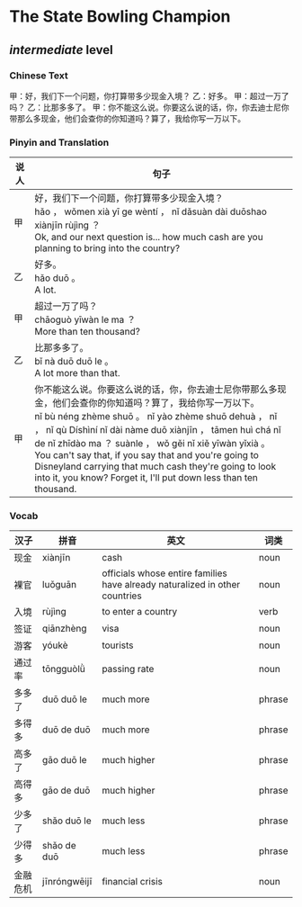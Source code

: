 # The State Bowling Champion
## *intermediate* level

### Chinese Text
甲：好，我们下一个问题，你打算带多少现金入境？
乙：好多。
甲：超过一万了吗？
乙：比那多多了。
甲：你不能这么说。你要这么说的话，你，你去迪士尼你带那么多现金，他们会查你的你知道吗？算了，我给你写一万以下。

### Pinyin and Translation
|说人|句子|
|----|----|
|甲|好，我们下一个问题，你打算带多少现金入境？<br />hǎo ， wǒmen xià yī  ge wèntí ， nǐ dǎsuàn dài duōshao xiànjīn rùjìng ？<br />Ok, and our next question is... how much cash are you planning to bring into the country?|
|乙|好多。<br />hǎo duō 。<br />A lot.|
|甲|超过一万了吗？<br />chāoguò yīwàn le ma ？<br />More than ten thousand?|
|乙|比那多多了。<br />bǐ nà duō duō le 。<br />A lot more than that.|
|甲|你不能这么说。你要这么说的话，你，你去迪士尼你带那么多现金，他们会查你的你知道吗？算了，我给你写一万以下。<br />nǐ bù néng zhème shuō 。 nǐ yào zhème shuō dehuà ， nǐ ， nǐ qù Díshìní nǐ dài nàme duō xiànjīn ， tāmen huì chá nǐ de nǐ zhīdào ma ？ suànle ， wǒ gěi nǐ xiě yīwàn yǐxià 。<br />You can't say that, if you say that and you're going to Disneyland carrying that much cash they're going to look into it, you know? Forget it, I'll put down less than ten thousand.|
### Vocab
|汉子|拼音|英文|词类|
|----|----|----|----|
|现金|xiànjīn|cash|noun|
|裸官|luǒguān|officials whose entire families have already naturalized in other countries|noun|
|入境|rùjìng|to enter a country|verb|
|签证|qiānzhèng|visa|noun|
|游客|yóukè|tourists|noun|
|通过率|tōngguòlǜ|passing rate|noun|
|多多了|duō duō le|much more|phrase|
|多得多|duō de duō|much more|phrase|
|高多了|gāo duō le|much higher|phrase|
|高得多|gāo de duō|much higher|phrase|
|少多了|shǎo duō le|much less|phrase|
|少得多|shǎo de duō|much less|phrase|
|金融危机|jīnróngwēijī|financial crisis|noun|